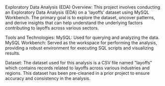 Exploratory Data Analysis (EDA)
Overview:
This project involves conducting an Exploratory Data Analysis (EDA) on a 'layoffs' dataset using MySQL Workbench. The primary goal is to explore the dataset, uncover patterns, and derive insights that can help understand the underlying factors contributing to layoffs across various sectors.


Tools and Technologies:
MySQL: Used for querying and analyzing the data.
MySQL Workbench: Served as the workspace for performing the analysis, providing a robust environment for executing SQL scripts and visualizing results.


Dataset:
The dataset used for this analysis is a CSV file named "layoffs" which contains records related to layoffs across various industries and regions. This dataset has been pre-cleaned in a prior project to ensure accuracy and consistency in the analysis.
